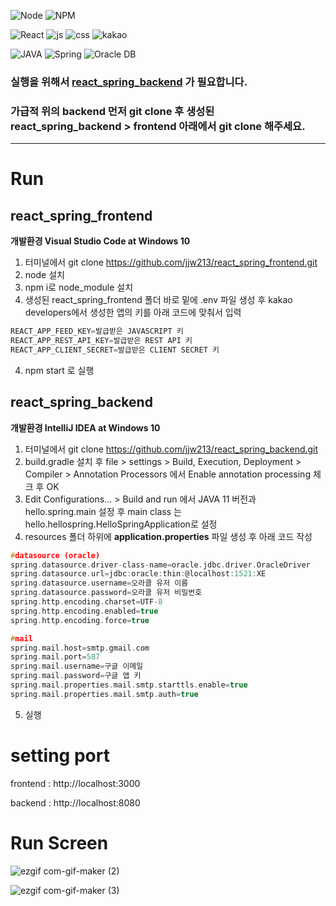 ![Node](https://img.shields.io/badge/node-v14.17.1-blue)
![NPM](https://img.shields.io/badge/npm-v7.19.0-blue)

![React](https://img.shields.io/badge/react-61DAFB?style=for-the-badge&logo=react&logoColor=black)
![js](https://img.shields.io/badge/JavaScript-F7DF1E.svg?&style=for-the-badge&logo=JavaScript&logoColor=white)
![css](https://img.shields.io/badge/css-1572B6?style=for-the-badge&logo=css3&logoColor=white)
![kakao](https://img.shields.io/badge/Kakao-FFCD00?style=for-the-badge&logo=Kakao&logoColor=white)

![JAVA](https://img.shields.io/badge/java-007396?style=for-the-badge&logo=java&logoColor=white)
![Spring](https://img.shields.io/badge/spring-6DB33F?style=for-the-badge&logo=spring&logoColor=white)
![Oracle DB](https://img.shields.io/badge/oracle-F80000?style=for-the-badge&logo=oracle&logoColor=white)

### **실행을 위해서 [react_spring_backend](https://github.com/jjw213/react_spring_backend) 가 필요합니다.**
### 가급적 위의 backend 먼저 git clone 후 생성된 react_spring_backend > frontend 아래에서 git clone 해주세요.
___

# Run

## react_spring_frontend

**개발환경 Visual Studio Code at Windows 10**
1. 터미널에서 git clone https://github.com/jjw213/react_spring_frontend.git
2. node 설치
3. npm i로 node_module 설치
4. 생성된 react_spring_frontend 폴더 바로 밑에 .env 파일 생성 후 kakao developers에서 생성한 앱의 키를 아래 코드에 맞춰서 입력
```c
REACT_APP_FEED_KEY=발급받은 JAVASCRIPT 키
REACT_APP_REST_API_KEY=발급받은 REST API 키
REACT_APP_CLIENT_SECRET=발급받은 CLIENT SECRET 키
```
4. npm start 로 실행


## react_spring_backend

**개발환경 IntelliJ IDEA at Windows 10**
1. 터미널에서 git clone https://github.com/jjw213/react_spring_backend.git
2. build.gradle 설치 후 file > settings > Build, Execution, Deployment > Compiler > Annotation Processors 에서 Enable annotation processing 체크 후 OK
3. Edit Configurations... > Build and run 에서 JAVA 11 버전과 hello.spring.main 설정 후 main class 는 hello.hellospring.HelloSpringApplication로 설정
4. resources 폴더 하위에 **application.properties** 파일 생성 후 아래 코드 작성
```c
#datasource (oracle)
spring.datasource.driver-class-name=oracle.jdbc.driver.OracleDriver
spring.datasource.url=jdbc:oracle:thin:@localhost:1521:XE
spring.datasource.username=오라클 유저 이름
spring.datasource.password=오라클 유저 비밀번호
spring.http.encoding.charset=UTF-8
spring.http.encoding.enabled=true
spring.http.encoding.force=true

#mail
spring.mail.host=smtp.gmail.com
spring.mail.port=587
spring.mail.username=구글 이메일
spring.mail.password=구글 앱 키
spring.mail.properties.mail.smtp.starttls.enable=true
spring.mail.properties.mail.smtp.auth=true
```

5. 실행


# setting port

frontend : http://localhost:3000

backend : http://localhost:8080


# Run Screen

![ezgif com-gif-maker (2)](https://user-images.githubusercontent.com/88258840/174488781-a997a1c3-84fd-46ee-9fb3-68111c9d18de.gif)

![ezgif com-gif-maker (3)](https://user-images.githubusercontent.com/88258840/174488980-297b55a1-10e3-46d5-bd52-095ddc541aec.gif)
